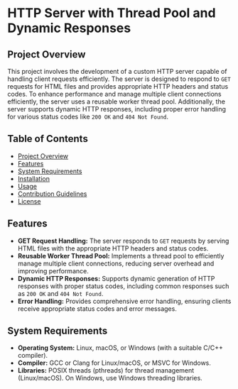 # HTTP Server with Thread Pool and Dynamic Responses

## Project Overview

This project involves the development of a custom HTTP server capable of handling client requests efficiently. The server is designed to respond to `GET` requests for HTML files and provides appropriate HTTP headers and status codes. To enhance performance and manage multiple client connections efficiently, the server uses a reusable worker thread pool. Additionally, the server supports dynamic HTTP responses, including proper error handling for various status codes like `200 OK` and `404 Not Found`.

## Table of Contents

- [Project Overview](#project-overview)
- [Features](#features)
- [System Requirements](#system-requirements)
- [Installation](#installation)
- [Usage](#usage)
- [Contribution Guidelines](#contribution-guidelines)
- [License](#license)

## Features

- **GET Request Handling:** The server responds to `GET` requests by serving HTML files with the appropriate HTTP headers and status codes.
- **Reusable Worker Thread Pool:** Implements a thread pool to efficiently manage multiple client connections, reducing server overhead and improving performance.
- **Dynamic HTTP Responses:** Supports dynamic generation of HTTP responses with proper status codes, including common responses such as `200 OK` and `404 Not Found`.
- **Error Handling:** Provides comprehensive error handling, ensuring clients receive appropriate status codes and error messages.

## System Requirements

- **Operating System:** Linux, macOS, or Windows (with a suitable C/C++ compiler).
- **Compiler:** GCC or Clang for Linux/macOS, or MSVC for Windows.
- **Libraries:** POSIX threads (pthreads) for thread management (Linux/macOS). On Windows, use Windows threading libraries.

